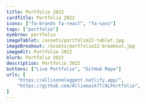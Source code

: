 ```yaml
---
title: Portfolio 2022
cardTitle: Portfolio 2022
icons: ["fa-brands fa-react", "fa-sass"]
tags: ["portfolio"]
eyebrow: portfolio
imageTablet: /assets/portfolio22-tablet.jpg
imageBreakout: /assets/portfolio22-breakout.jpg
imageAlt: Portfolio 2022
blurb: Portfolio 2022
description: Portfolio 2022
buttons: ["Live Portfolio", "GitHub Repo"]
urls: [
    "https://allisonmleggett.netlify.app/",
    "https://github.com/Alliemack77/ALPortfolio",
]
---
```

